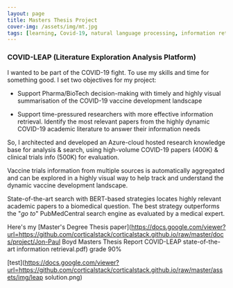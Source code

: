 ```yaml
---
layout: page
title: Masters Thesis Project
cover-img: /assets/img/mt.jpg
tags: [learning, Covid-19, natural language processing, information retrieval, machine learning, BERT, transformers, neural networks, data engineering]
---
```

### COVID-LEAP (Literature Exploration Analysis Platform)
I wanted to be part of the COVID-19 fight. To use my skills and time for something good. I set two objectives for my project:

* Support Pharma/BioTech decision-making with timely and highly visual summarisation of the COVID-19 vaccine development landscape

* Support time-pressured researchers with more effective information retrieval. Identify the most relevant papers from the highly dynamic COVID-19 academic literature to answer their information needs


So, I architected and developed an Azure-cloud hosted research knowledge base for analysis & search, using high-volume COVID-19 papers (400K) & clinical trials info (500K) for evaluation. 

Vaccine trials information from multiple sources is automatically aggregated and can be explored in a highly visual way to help track and understand the dynamic vaccine development landscape.

State-of-the-art search with BERT-based strategies locates highly relevant academic papers to a biomedical question. The best strategy outperforms the "*go to*" PubMedCentral search engine as evaluated by a medical expert.

Here's my [Master's Degree Thesis paper](https://docs.google.com/viewer?url=https://github.com/corticalstack/corticalstack.github.io/raw/master/docs/project/Jon-Paul Boyd Masters Thesis Report COVID-LEAP state-of-the-art information retrieval.pdf) grade 90%


[test](https://docs.google.com/viewer?url=https://github.com/corticalstack/corticalstack.github.io/raw/master/assets/img/leap solution.png)